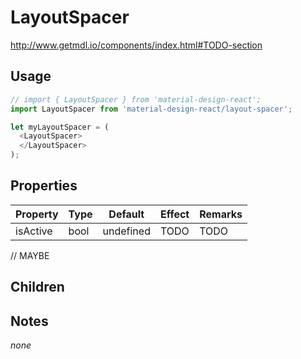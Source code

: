 # LayoutSpacer

http://www.getmdl.io/components/index.html#TODO-section


## Usage

```javascript
// import { LayoutSpacer } from 'material-design-react';
import LayoutSpacer from 'material-design-react/layout-spacer';

let myLayoutSpacer = (
  <LayoutSpacer>
  </LayoutSpacer>
);
```



## Properties

Property | Type | Default | Effect | Remarks
-------- | -----| ------- | ------ | -------
isActive | bool | undefined | TODO | TODO

// MAYBE


## Children



## Notes

*none*
